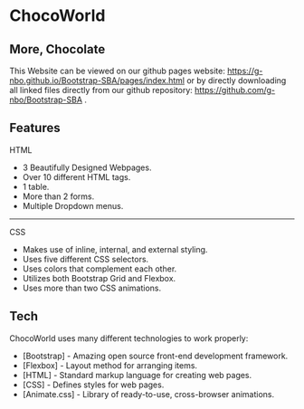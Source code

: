 # ChocoWorld
## More, Chocolate

This Website can be viewed on our github pages website: https://g-nbo.github.io/Bootstrap-SBA/pages/index.html or by directly downloading all linked files directly from our github repository: https://github.com/g-nbo/Bootstrap-SBA .

## Features

HTML
- 3 Beautifully Designed Webpages.
- Over 10 different HTML tags.
- 1 table.
- More than 2 forms.
- Multiple Dropdown menus.
- --
CSS
- Makes use of inline, internal, and external styling.
- Uses five different CSS selectors.
- Uses colors that complement each other.
- Utilizes both Bootstrap Grid and Flexbox.
- Uses more than two CSS animations.

## Tech

ChocoWorld uses many different technologies to work properly:

- [Bootstrap] - Amazing open source front-end development framework.
- [Flexbox] - Layout method for arranging items.
- [HTML] - Standard markup language for creating web pages.
- [CSS] - Defines styles for web pages.
- [Animate.css] - Library of ready-to-use, cross-browser animations.